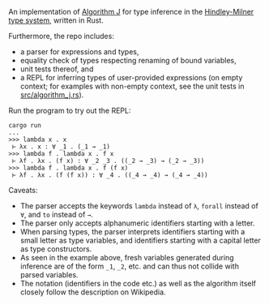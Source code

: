 An implementation of [Algorithm J](https://en.wikipedia.org/wiki/Hindley%E2%80%93Milner_type_system#Algorithm_J) for type inference in the [Hindley-Milner type system](https://en.wikipedia.org/wiki/Hindley%E2%80%93Milner_type_system),
written in Rust.

Furthermore, the repo includes:
- a parser for expressions and types,
- equality check of types respecting renaming of bound variables,
- unit tests thereof, and
- a REPL for inferring types of user-provided expressions (on empty context; for examples with non-empty context, see the unit tests in [src/algorithm_j.rs](src/algorithm_j.rs)).

Run the program to try out the REPL:
```
cargo run
...
>>> lambda x . x
 ⊢ λx . x : ∀ _1 . (_1 → _1)
>>> lambda f . lambda x . f x
 ⊢ λf . λx . (f x) : ∀ _2 _3 . ((_2 → _3) → (_2 → _3))
>>> lambda f . lambda x . f (f x)
 ⊢ λf . λx . (f (f x)) : ∀ _4 . ((_4 → _4) → (_4 → _4))
```

Caveats:
- The parser accepts the keywords `lambda` instead of `λ`, `forall` instead of `∀`, and `to` instead of `→`.
- The parser only accepts alphanumeric identifiers starting with a letter.
- When parsing types, the parser interprets identifiers starting with a small letter as type variables, and identifiers starting with a capital letter as type constructors.
- As seen in the example above, fresh variables generated during inference are of the form `_1`, `_2`, etc. and can thus not collide with parsed variables.
- The notation (identifiers in the code etc.) as well as the algorithm itself closely follow the description on Wikipedia.
